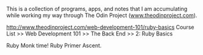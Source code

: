 This is a collection of programs, apps, and notes that I am accumulating while working my way through The Odin Project (www.theodinproject.com).

http://www.theodinproject.com/web-development-101/ruby-basics
Course List >> Web Development 101 >> The Back End >> 2: Ruby Basics

Ruby Monk time! Ruby Primer Ascent.